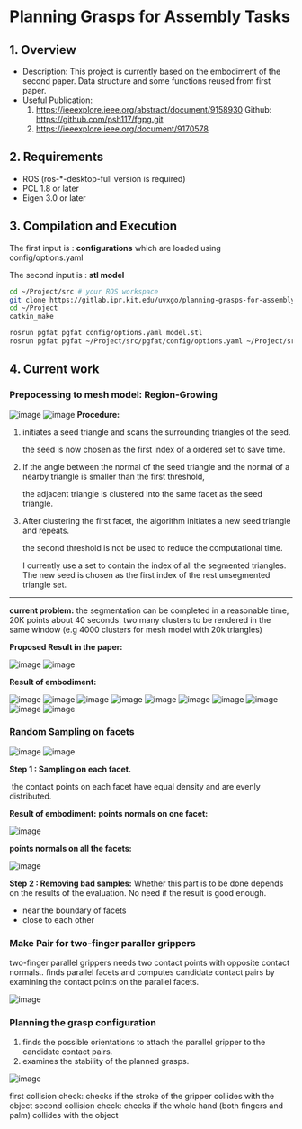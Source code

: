 Planning Grasps for Assembly Tasks
====




## 1. Overview
   - Description: This project is currently based on the embodiment of the second paper. Data structure and some functions reused from first paper. 
   - Useful Publication:
     1.  https://ieeexplore.ieee.org/abstract/document/9158930     Github: https://github.com/psh117/fgpg.git
     2.  https://ieeexplore.ieee.org/document/9170578      

## 2. Requirements
   - ROS (ros-*-desktop-full version is required)
   - PCL 1.8 or later
   - Eigen 3.0 or later

## 3. Compilation and Execution

The first input is : **configurations** which are loaded using config/options.yaml

The second input is : **stl model** 

```sh
cd ~/Project/src # your ROS workspace
git clone https://gitlab.ipr.kit.edu/uvxgo/planning-grasps-for-assembly-task.git
cd ~/Project
catkin_make

rosrun pgfat pgfat config/options.yaml model.stl  
rosrun pgfat pgfat ~/Project/src/pgfat/config/options.yaml ~/Project/src/pgfat/meshes/Motor_part/Lager.stl
```

## 4. Current work

### Prepocessing to mesh model: Region-Growing
![image](images/paper_Images/Pre1.png)
![image](images/paper_Images/Pre2.png)
**Procedure:**

1. initiates a seed triangle and scans the surrounding triangles of the seed.  

   the seed is now chosen as the first index of a ordered set to save time.

2. If the angle between the normal of the seed triangle and the normal of a nearby triangle is smaller than the first threshold,

   the adjacent triangle is clustered into the same facet as the seed triangle. 

3. After clustering the first facet, the algorithm initiates a new seed triangle and repeats. 

   the second threshold is not be used to reduce the computational time.

   I currently use a set to contain the index of all the segmented triangles. The new seed is chosen as the first index of the rest unsegmented triangle set.

------

**current problem:** 
the segmentation can be completed in a reasonable time, 20K points about 40 seconds.
two many clusters to be rendered in the same window (e.g 4000 clusters for mesh model with 20k triangles) 

**Proposed Result in the paper:**

![image](images/paper_Images/pre3.png)
![image](images/paper_Images/pre4.png)

**Result of embodiment:**

![image](images/seg_Results/seg_Aufsatz.png)
![image](images/seg_Results/seg_Deckel.png)
![image](images/seg_Results/seg_Gehaeuse.png)
![image](images/seg_Results/seg_Getriebegehaeuse.png)
![image](images/seg_Results/seg_Gewindeschnecke.png)
![image](images/seg_Results/seg_Lager.png)
![image](images/seg_Results/seg_M4_screw.png)
![image](images/seg_Results/seg_Spule_einfach.png)
![image](images/seg_Results/seg_Stift.png)
![image](images/seg_Results/seg_Zahnrad.png)


### Random Sampling on facets
![image](images/paper_Images/sammple1.png)
![image](images/paper_Images/sample2.jpg)

**Step 1 : Sampling on each facet.** 

​	the contact points on each facet have equal density and are evenly distributed.

**Result of embodiment:**
**points normals on one facet:**

![image](images/sampling_effect_visualization/sampling_effect2.png)

**points normals on all the facets:**

![image](images/sampling_effect_visualization/sampling_effect1.png)

**Step 2 : Removing bad samples:** 
Whether this part is to be done depends on the results of the evaluation. No need if the result is good enough.
   - near the boundary of facets
   - close to each other
   
### Make Pair for two-finger paraller grippers
two-finger parallel grippers needs two contact points with opposite contact normals..
finds parallel facets and computes candidate contact pairs by examining the contact points on the parallel facets.

![image](images/paper_Images/makepair.png)

### Planning the grasp configuration

1. finds the possible orientations to attach the parallel gripper to the candidate contact pairs. 
2. examines the stability of the planned grasps.

![image](images/paper_Images/algorithm.png)

first collision check:  checks if the stroke of the gripper collides with the object
second collision check:  checks if the whole hand (both fingers and palm) collides with the object



